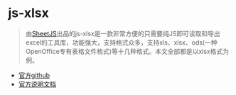 # 

# js-xlsx

> 由[SheetJS](https://links.jianshu.com/go?to=https%3A%2F%2Fsheetjs.com%2F)出品的js-xlsx是一款非常方便的只需要纯JS即可读取和导出excel的工具库，功能强大，支持格式众多，支持xls、xlsx、ods(一种OpenOffice专有表格文件格式)等十几种格式。本文全部都是以xlsx格式为例。

- [官方github](https://github.com/SheetJS/js-xlsx)
- [官方说明文档](https://docs.sheetjs.com/)